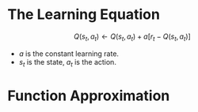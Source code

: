 # The Learning Equation
$$
Q(s_t, a_t) \leftarrow Q(s_t, a_t) + a[r_t - Q(s_t, a_t)]
$$
* $a$ is the constant learning rate.
* $s_t$ is the state, $a_t$ is the action.

# Function Approximation

